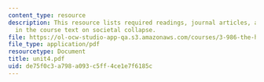 ```yaml
---
content_type: resource
description: This resource lists required readings, journal articles, and chapters
  in the course text on societal collapse.
file: https://ol-ocw-studio-app-qa.s3.amazonaws.com/courses/3-986-the-human-past-introduction-to-archaeology-fall-2006/de75f0c3a798a093c5ff4ce1e7f6185c_unit4.pdf
file_type: application/pdf
resourcetype: Document
title: unit4.pdf
uid: de75f0c3-a798-a093-c5ff-4ce1e7f6185c
---
```

